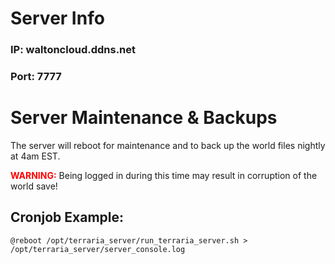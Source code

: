 # Server Info

### IP: waltoncloud.ddns.net
### Port: 7777

# Server Maintenance & Backups
The server will reboot for maintenance and to back up the world files nightly at 4am EST.

<span style="color:red">**WARNING:**</span> Being logged in during this time may result in corruption of the world save!

## Cronjob Example:
```
@reboot /opt/terraria_server/run_terraria_server.sh > /opt/terraria_server/server_console.log
```